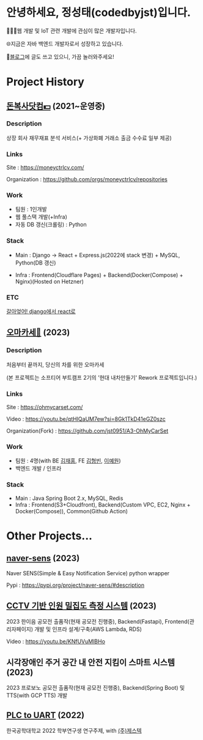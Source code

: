 # 안녕하세요, 정성태(codedbyjst)입니다.

👨🏻‍💻웹 개발 및 IoT 관련 개발에 관심이 많은 개발자입니다.

🌐지금은 자바 백엔드 개발자로서 성장하고 있습니다.

📝[블로그](https://codedbyjst.tistory.com/)에 글도 쓰고 있으니, 가끔 놀러와주세요!

# Project History

## [돈복사닷컴💵](https://moneyctrlcv.com/) (2021~운영중)

### Description
상장 회사 재무재표 분석 서비스(+ 가상화폐 거래소 출금 수수료 일부 제공)

### Links
Site : https://moneyctrlcv.com/

Organization : https://github.com/orgs/moneyctrlcv/repositories

### Work 
- 팀원 : 1인개발
- 웹 풀스택 개발(+Infra)
- 자동 DB 갱신(크롤링) : Python

### Stack
- Main : Django -> React + Express.js(2022에 stack 변경) + MySQL, Python(DB 갱신)

- Infra : Frontend(Cloudflare Pages) + Backend(Docker(Compose) + Nginx)(Hosted on Hetzner)

### ETC
[갈아엎어! django에서 react로](https://codedbyjst.tistory.com/3)

## [오마카세🍣](https://ohmycarset.com/) (2023)

### Description
처음부터 끝까지, 당신의 차를 위한 오마카세

(본 프로젝트는 소프티어 부트캠프 2기의 '현대 내차만들기' Rework 프로젝트입니다.)

### Links
Site : https://ohmycarset.com/

Video : https://youtu.be/qtHIQaUM7ew?si=8Gk1TkD41eGZ0szc

Organization(Fork) : https://github.com/jst0951/A3-OhMyCarSet

### Work
- 팀원 : 4명(with BE [김재홍](https://github.com/kjhonggg95), FE [김형빈](https://github.com/hb9901), [이예원](https://github.com/yen001004))
- 백엔드 개발 / 인프라

### Stack
- Main : Java Spring Boot 2.x, MySQL, Redis
- Infra : Frontend(S3+Cloudfront), Backend(Custom VPC, EC2, Nginx + Docker(Compose)), Common(Github Action)

# Other Projects...
## [naver-sens](https://github.com/jst0951/naver-sens) (2023)
  
Naver SENS(Simple & Easy Notification Service) python wrapper

Pypi : https://pypi.org/project/naver-sens/#description

## [CCTV 기반 인원 밀집도 측정 시스템](https://cctvcrowding.codedbyjst.com/user/tukorea) (2023)
  
2023 한이음 공모전 출품작(현재 공모전 진행중), Backend(Fastapi), Frontend(관리자페이지) 개발 및 인프라 설계/구축(AWS Lambda, RDS)

Video : https://youtu.be/KNfUVuMlBHo
  
## 시각장애인 주거 공간 내 안전 지킴이 스마트 시스템 (2023)
  
2023 프로보노 공모전 출품작(현재 공모전 진행중), Backend(Spring Boot) 및 TTS(with GCP TTS) 개발

## [PLC to UART](https://github.com/jst0951/plc_uart) (2022)
한국공학대학교 2022 학부연구생 연구주제, with [(주)제스텍](https://zestech.co.kr/)
